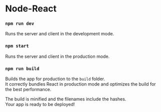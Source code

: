 # Node-React

### `npm run dev`

Runs the server and client in the development mode.

### `npm start`

Runs the server and client in the production mode.

### `npm run build`

Builds the app for production to the `build` folder.\
It correctly bundles React in production mode and optimizes the build for the best performance.

The build is minified and the filenames include the hashes.\
Your app is ready to be deployed!
